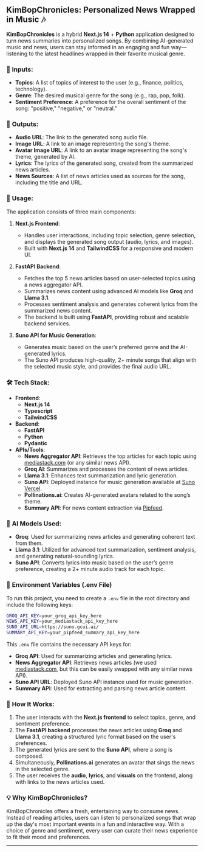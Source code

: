 ## KimBopChronicles: Personalized News Wrapped in Music 🎶

**KimBopChronicles** is a hybrid **Next.js 14** + **Python** application designed to turn news summaries into personalized songs. By combining AI-generated music and news, users can stay informed in an engaging and fun way—listening to the latest headlines wrapped in their favorite musical genre.

### 🚀 **Inputs:**
- **Topics**: A list of topics of interest to the user (e.g., finance, politics, technology).
- **Genre**: The desired musical genre for the song (e.g., rap, pop, folk).
- **Sentiment Preference**: A preference for the overall sentiment of the song: "positive," "negative," or "neutral."

### 🎵 **Outputs:**
- **Audio URL**: The link to the generated song audio file.
- **Image URL**: A link to an image representing the song's theme.
- **Avatar Image URL**: A link to an avatar image representing the song's theme, generated by AI.
- **Lyrics**: The lyrics of the generated song, created from the summarized news articles.
- **News Sources**: A list of news articles used as sources for the song, including the title and URL.

### 🔧 **Usage:**
The application consists of three main components:

1. **Next.js Frontend**:  
   - Handles user interactions, including topic selection, genre selection, and displays the generated song output (audio, lyrics, and images).
   - Built with **Next.js 14** and **TailwindCSS** for a responsive and modern UI.

2. **FastAPI Backend**:  
   - Fetches the top 5 news articles based on user-selected topics using a news aggregator API.
   - Summarizes news content using advanced AI models like **Groq** and **Llama 3.1**.
   - Processes sentiment analysis and generates coherent lyrics from the summarized news content.
   - The backend is built using **FastAPI**, providing robust and scalable backend services.

3. **Suno API for Music Generation**:  
   - Generates music based on the user’s preferred genre and the AI-generated lyrics.
   - The Suno API produces high-quality, 2+ minute songs that align with the selected music style, and provides the final audio URL.

### 🛠️ **Tech Stack**:
- **Frontend**: 
  - **Next.js 14** 
  - **Typescript**
  - **TailwindCSS**
- **Backend**: 
  - **FastAPI** 
  - **Python**
  - **Pydantic**
- **APIs/Tools**:
  - **News Aggregator API**: Retrieves the top articles for each topic using [mediastack.com](https://mediastack.com) (or any similar news API).
  - **Groq AI**: Summarizes and processes the content of news articles.
  - **Llama 3.1**: Enhances text summarization and lyric generation.
  - **Suno API**: Deployed instance for music generation available at [Suno Vercel](https://suno.gcui.ai/).
  - **Pollinations.ai**: Creates AI-generated avatars related to the song’s theme.
  - **Summary API**: For news content extraction via [Pipfeed](https://api.market/store/pipfeed/parse).

### 🧠 **AI Models Used**:
- **Groq**: Used for summarizing news articles and generating coherent text from them.
- **Llama 3.1**: Utilized for advanced text summarization, sentiment analysis, and generating natural-sounding lyrics.
- **Suno API**: Converts lyrics into music based on the user’s genre preference, creating a 2+ minute audio track for each topic.

### 💾 **Environment Variables (.env File)**  
To run this project, you need to create a `.env` file in the root directory and include the following keys:

```bash
GROQ_API_KEY=your_groq_api_key_here
NEWS_API_KEY=your_mediastack_api_key_here
SUNO_API_URL=https://suno.gcui.ai/
SUMMARY_API_KEY=your_pipfeed_summary_api_key_here
```

This `.env` file contains the necessary API keys for:

- **Groq API**: Used for summarizing articles and generating lyrics.
- **News Aggregator API**: Retrieves news articles (we used [mediastack.com](https://mediastack.com), but this can be easily swapped with any similar news API).
- **Suno API URL**: Deployed Suno API instance used for music generation.
- **Summary API**: Used for extracting and parsing news article content.

### 🎯 **How It Works**:
1. The user interacts with the **Next.js frontend** to select topics, genre, and sentiment preference.
2. The **FastAPI backend** processes the news articles using **Groq** and **Llama 3.1**, creating a structured lyric format based on the user's preferences.
3. The generated lyrics are sent to the **Suno API**, where a song is composed.
4. Simultaneously, **Pollinations.ai** generates an avatar that sings the news in the selected genre.
5. The user receives the **audio**, **lyrics**, and **visuals** on the frontend, along with links to the news articles used.

### 💡 **Why KimBopChronicles?**
KimBopChronicles offers a fresh, entertaining way to consume news. Instead of reading articles, users can listen to personalized songs that wrap up the day's most important events in a fun and interactive way. With a choice of genre and sentiment, every user can curate their news experience to fit their mood and preferences.

---

